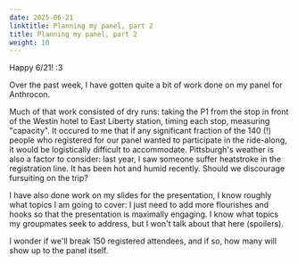 ```yaml
---
date: 2025-06-21
linktitle: Planning my panel, part 2
title: Planning my panel, part 2
weight: 10
---
```

Happy 6/21! :3 

Over the past week, I have gotten quite a bit of work done on my panel for Anthrocon.

Much of that work consisted of dry runs: taking the P1 from the stop in front of the
Westin hotel to East Liberty station, timing each stop, measuring "capacity". It occured
to me that if any significant fraction of the 140 (!) people who registered for our panel
wanted to participate in the ride-along, it would be logistically difficult to accommodate.
Pittsburgh's weather is also a factor to consider: last year, I saw someone suffer heatstroke
in the registration line. It has been hot and humid recently. Should we discourage fursuiting 
on the trip?

I have also done work on my slides for the presentation, I know roughly what topics I am
going to cover: I just need to add more flourishes and hooks so that the presentation is
maximally engaging. I know what topics my groupmates seek to address, but I won't talk 
about that here (spoilers).

I wonder if we'll break 150 registered attendees, and if so, how many will show up to the 
panel itself.